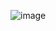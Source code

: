 ![image](https://user-images.githubusercontent.com/96937623/156213096-dfb0aa32-774c-4f03-baa7-84358d24a880.png)
